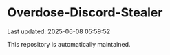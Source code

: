 # Overdose-Discord-Stealer

Last updated: 2025-06-08 05:59:52

This repository is automatically maintained.
